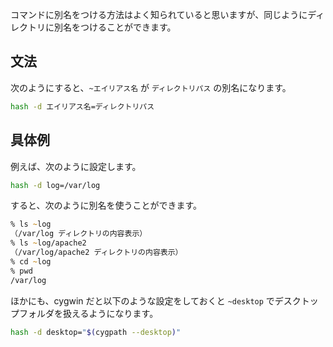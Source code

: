 <!--
title:   よく使うディレクトリに別名をつける
tags:    Zsh
id:      18591c9f870fcdd0d003
private: false
-->
コマンドに別名をつける方法はよく知られていると思いますが、同じようにディレクトリに別名をつけることができます。

## 文法

次のようにすると、`~エイリアス名` が `ディレクトリパス` の別名になります。

```zsh
hash -d エイリアス名=ディレクトリパス
```

## 具体例

例えば、次のように設定します。

```zsh
hash -d log=/var/log
```

すると、次のように別名を使うことができます。

```zsh
% ls ~log
（/var/log ディレクトリの内容表示）
% ls ~log/apache2
（/var/log/apache2 ディレクトリの内容表示）
% cd ~log
% pwd
/var/log
```

ほかにも、cygwin だと以下のような設定をしておくと `~desktop` でデスクトップフォルダを扱えるようになります。

```zsh
hash -d desktop="$(cygpath --desktop)"
```